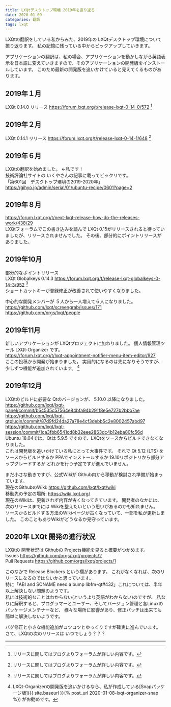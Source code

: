 ```yaml
---
title: LXQtデスクトップ環境 2019年を振り返る
date: 2020-01-09
categories: 翻訳
tags: lxqt
---
```


LXQtの翻訳をしている私からみた、2019年の LXQtデスクトップ環境について振り返ります。
私の記憶に残っている中からピックアップしていきます。

アプリケーションの翻訳は、私の場合、アプリケーションを動かしながら英語表示を日本語に変えていきますので、そのアプリケーションの開発版をインストールしています。
このため最新の開発版を追いかけていると見えてくるものがあります。

## 2019年１月
LXQt 0.14.0 リリース <https://forum.lxqt.org/t/release-lxqt-0-14-0/572> [^rel]

## 2019年２月
LXQt 0.14.1 リリース <https://forum.lxqt.org/t/release-lxqt-0-14-1/648> [^rel]

[^rel]: リリースに関してはブログよりフォーラムが詳しい内容です。

## 2019年６月
LXQtの翻訳を始めました。 ←私です！  
技術評論社サイトの いくやさんの記事に載ってビックリです。  
「第601回　デスクトップ環境の2019-2020年」 <https://gihyo.jp/admin/serial/01/ubuntu-recipe/0601?page=2>

## 2019年８月
<https://forum.lxqt.org/t/next-lxqt-release-how-do-the-releases-work/438/29>  
LXQtフォーラムでこの書き込みを読んで LXQt 0.15がリリースされると待っていましたが、リリースされませんでした。
その後、部分的にポイントリリースがありました。

## 2019年10月
部分的なポイントリリース  
LXQt Globalkeys 0.14.3 <https://forum.lxqt.org/t/release-lxqt-globalkeys-0-14-3/952>  [^rel]  
ショートカットキーが登録修正が改善されて使いやすくなりました。

中心的な開発メンバーが ５人から一人増えて６人になりました。  
<https://github.com/lxqt/screengrab/issues/171>  
<https://github.com/orgs/lxqt/people>  

## 2019年11月
新しいアプリケーションが LXQtプロジェクトに加わりました。
個人情報管理ツール LXQt-Organizer です。  
<https://forum.lxqt.org/t/lxqt-appointment-notifier-menu-item-editor/927>  
ここの投稿から開発が始まりました。
実用的になるのは先になりそうですが、少しずつ機能が追加されています。 [^o]  

[^o]: LXQt-Organizerの開発版を追いかけるなら、私が作成している[Snapパッケージ版]({{ site.baseurl }}{% post_url 2020-01-08-lxqt-organizer-snap %})
がお勧めです。

## 2019年12月
LXQtのビルドに必要な Qtのバージョンが、 5.10.0 以降になりました。  
<https://github.com/lxqt/lxqt-panel/commit/b54535c57564e84bfa94b291f8e5e727b2bbb7ae>  
<https://github.com/lxqt/lxqt-qtplugin/commit/87d9fd24da27a78e4cf3debb5c2e8002457abd97>  
<https://github.com/lxqt/lxqt-session/commit/1ca3fbb6541cd8b32eee2863dc4b12eba80fc56d>  
Ubuntu 18.04では、Qtは 5.9.5 ですので、LXQtをソースからビルドできなくなりました。  
これは開発版を追いかけている私にとって大事件です。
それで Qt 5.12 (LTS) をソースからビルドするか PPAでインストールするか 19.10リポジトリから部分アップグレードするか どれかを行う予定ですが進んでいません。

まだ小さな動きですが、公式Wikiが Github内から移動が検討され準備が始まっています。  
現在のGithubのWiki: <https://github.com/lxqt/lxqt/wiki>  
移動先の予定の場所: <https://wiki.lxqt.org/>  
現在のWikiは、更新されず内容が古くなってきています。
開発者のなかには、次のリリースまでには Wikiを整えたいという思いがあるのかも知れません。  
ソースからビルドする方法のWikiページが古くなっていて、一部を私が更新しました。
このこともありWikiがどうなるか見守っています。  

## 2020年 LXQt 開発の進行状況

LXQtの 開発状況は Githubの Projects機能を見ると概要がつかめます。  
Issues <https://github.com/orgs/lxqt/projects/2>  
Pull Requests <https://github.com/orgs/lxqt/projects/1>  

このなかで Release Blockers という欄があります。
これがなくなれば、次のリリースになるのではないかと思っています。  
特に「ABI and SONAME need a bump libfm-qt#432」これについては、半年以上解決しない問題のようです。  
私には技術的なことはわからない(というより英語がわからない)のですが、
私なりに解釈すると、プログラマーとユーザー、そしてバージョン管理と各Linuxのパッケージメンテナーなど、
様々な場所に影響があり、修正パッチは出来ても簡単に解決しないようです。

バグ修正と小さな機能追加がコツコツとゆっくりですが確実に進んでいます。  
さて、LXQtの次のリリースは いつでしょう？？？

***
